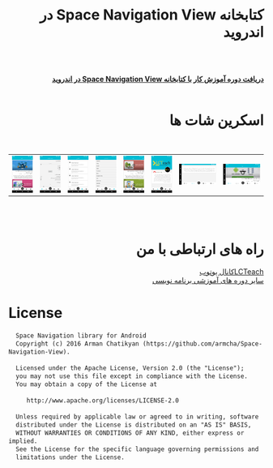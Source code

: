 

<div align="right" dir="rtl">
  
#   کتابخانه Space Navigation View در اندروید 

</br>


</br>  <a href="https://faranesh.com/author/samansepahvand"><b>
دریافت دوره آموزش  کار با کتابخانه Space Navigation View در اندروید
</b></a></br>
</br>  
# اسکرین شات ها



<br>

<table>
<tr>  <td><img src="https://raw.githubusercontent.com/SamanSepahvand/SpaceNavigationViewTutorial/master/image/device-2020-11-08-212350.png"></td>
  <td><img src="https://raw.githubusercontent.com/SamanSepahvand/SpaceNavigationViewTutorial/master/image/device-2020-11-08-212408.png"></td>
<td><img src="https://raw.githubusercontent.com/SamanSepahvand/SpaceNavigationViewTutorial/master/image/device-2020-11-08-210353.png"></td>
<td><img src="https://raw.githubusercontent.com/SamanSepahvand/SpaceNavigationViewTutorial/master/image/device-2020-11-08-210248.png"></td>
<td><img src="https://raw.githubusercontent.com/SamanSepahvand/SpaceNavigationViewTutorial/master/image/device-2020-11-08-210310.png"></td>
<td><img src="https://raw.githubusercontent.com/SamanSepahvand/SpaceNavigationViewTutorial/master/image/device-2020-11-08-210338.png"></td>
 <td><img src="https://raw.githubusercontent.com/SamanSepahvand/SpaceNavigationViewTutorial/master/image/device-2020-11-08-210406.png"></td>
 <td><img src="https://raw.githubusercontent.com/SamanSepahvand/SpaceNavigationViewTutorial/master/image/device-2020-11-08-210457.png"></td>
</tr>
</table>
</br>

</br>  



# راه های ارتباطی با من
<a href="http://www.youtube.com/channel/UCAB72ugAZ09MfEONwCJX8Mg">
LCTeachکانال یوتوب
</a>
</br>
<a href="https://faranesh.com/author/samansepahvand">
سایر دوره های آموزشی برنامه نویسی 
</a>

</div>


# License

<pre><code>  Space Navigation library for Android
  Copyright (c) 2016 Arman Chatikyan (https://github.com/armcha/Space-Navigation-View).
  
  Licensed under the Apache License, Version 2.0 (the "License");
  you may not use this file except in compliance with the License.
  You may obtain a copy of the License at

     http://www.apache.org/licenses/LICENSE-2.0

  Unless required by applicable law or agreed to in writing, software
  distributed under the License is distributed on an "AS IS" BASIS,
  WITHOUT WARRANTIES OR CONDITIONS OF ANY KIND, either express or implied.
  See the License for the specific language governing permissions and
  limitations under the License.
</code></pre>











